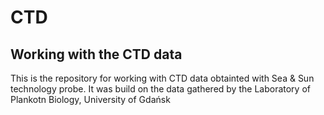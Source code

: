 # CTD
## Working with the CTD data

This is the repository for working with CTD data obtainted with Sea & Sun technology probe.
It was build on the data gathered by the Laboratory of Plankotn Biology, University of Gdańsk
